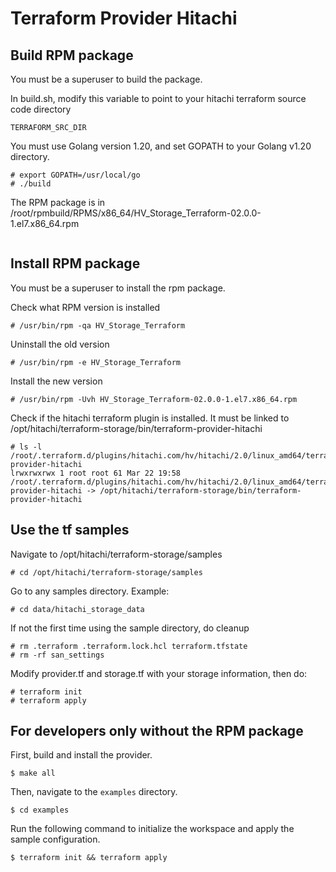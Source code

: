 # Terraform Provider Hitachi

## Build RPM package
You must be a superuser to build the package.

In build.sh, modify this variable to point to your hitachi terraform source code directory

    TERRAFORM_SRC_DIR

You must use Golang version 1.20, and set GOPATH to your Golang v1.20 directory.
```
# export GOPATH=/usr/local/go
# ./build
```

The RPM package is in /root/rpmbuild/RPMS/x86_64/HV_Storage_Terraform-02.0.0-1.el7.x86_64.rpm
```
```
## Install RPM package
You must be a superuser to install the rpm package.

Check what RPM version is installed
```
# /usr/bin/rpm -qa HV_Storage_Terraform
```

Uninstall the old version
```
# /usr/bin/rpm -e HV_Storage_Terraform
```

Install the new version
```
# /usr/bin/rpm -Uvh HV_Storage_Terraform-02.0.0-1.el7.x86_64.rpm
```

Check if the hitachi terraform plugin is installed. It must be linked to /opt/hitachi/terraform-storage/bin/terraform-provider-hitachi
```
# ls -l /root/.terraform.d/plugins/hitachi.com/hv/hitachi/2.0/linux_amd64/terraform-provider-hitachi 
lrwxrwxrwx 1 root root 61 Mar 22 19:58 /root/.terraform.d/plugins/hitachi.com/hv/hitachi/2.0/linux_amd64/terraform-provider-hitachi -> /opt/hitachi/terraform-storage/bin/terraform-provider-hitachi
```

## Use the tf samples
Navigate to /opt/hitachi/terraform-storage/samples
```
# cd /opt/hitachi/terraform-storage/samples
```

Go to any samples directory. Example:
```
# cd data/hitachi_storage_data
```

If not the first time using the sample directory, do cleanup
```
# rm .terraform .terraform.lock.hcl terraform.tfstate
# rm -rf san_settings
```

Modify provider.tf and storage.tf with your storage information, then do:
```
# terraform init
# terraform apply
```


## For developers only without the RPM package

First, build and install the provider.

```shell
$ make all
```

Then, navigate to the `examples` directory. 

```shell
$ cd examples
```

Run the following command to initialize the workspace and apply the sample configuration.

```shell
$ terraform init && terraform apply
```